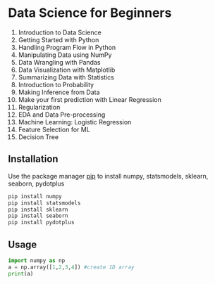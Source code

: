 # Data Science for Beginners
1. Introduction to Data Science
2. Getting Started with Python
3. Handling Program Flow in Python
4. Manipulating Data using NumPy
5. Data Wrangling with Pandas
6. Data Visualization with Matplotlib
7. Summarizing Data with Statistics
8. Introduction to Probability
9. Making Inference from Data
10. Make your first prediction with Linear Regression
11. Regularization
12. EDA and Data Pre-processing
13. Machine Learning: Logistic Regression
14. Feature Selection for ML
15. Decision Tree


## Installation

Use the package manager [pip](https://pip.pypa.io/en/stable/) to install numpy, statsmodels, sklearn, seaborn, pydotplus

```bash
pip install numpy
pip install statsmodels
pip install sklearn
pip install seaborn
pip install pydotplus
```

## Usage

```python
import numpy as np
a = np.array([1,2,3,4]) #create 1D array
print(a)
```
